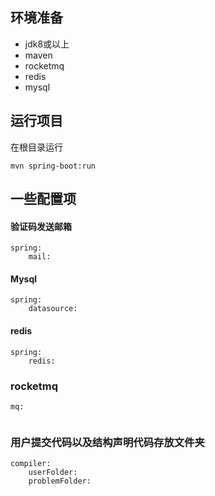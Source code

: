 ## 环境准备
- jdk8或以上
- maven
- rocketmq
- redis
- mysql

## 运行项目
在根目录运行
```
mvn spring-boot:run
```
## 一些配置项

#### 验证码发送邮箱
```
spring:
    mail:
```

#### Mysql
```
spring:
    datasource:
```

#### redis

```
spring:
    redis:
```
### rocketmq
```
mq:
    
```

### 用户提交代码以及结构声明代码存放文件夹

```
compiler:
    userFolder:
    problemFolder:
```

